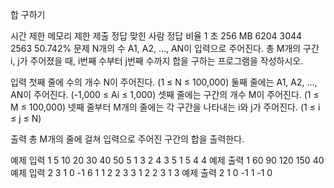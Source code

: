 합 구하기
 
시간 제한	메모리 제한	제출	정답	맞힌 사람	정답 비율
1 초	256 MB	6204	3044	2563	50.742%
문제
N개의 수 A1, A2, ..., AN이 입력으로 주어진다. 총 M개의 구간 i, j가 주어졌을 때, i번째 수부터 j번째 수까지 합을 구하는 프로그램을 작성하시오.

입력
첫째 줄에 수의 개수 N이 주어진다. (1 ≤ N ≤ 100,000) 둘째 줄에는 A1, A2, ..., AN이 주어진다. (-1,000 ≤ Ai ≤ 1,000) 셋째 줄에는 구간의 개수 M이 주어진다. (1 ≤ M ≤ 100,000) 넷째 줄부터 M개의 줄에는 각 구간을 나타내는 i와 j가 주어진다. (1 ≤ i ≤ j ≤ N)

출력
총 M개의 줄에 걸쳐 입력으로 주어진 구간의 합을 출력한다.

예제 입력 1 
5
10 20 30 40 50
5
1 3
2 4
3 5
1 5
4 4
예제 출력 1 
60
90
120
150
40
예제 입력 2 
3
1 0 -1
6
1 1
2 2
3 3
1 2
2 3
1 3
예제 출력 2 
1
0
-1
1
-1
0